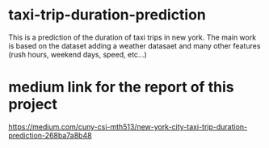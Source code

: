 # taxi-trip-duration-prediction
This is a prediction of the duration of taxi trips in new york. The main work is based on the dataset adding a weather datasaet and many other features (rush hours, weekend days, speed, etc...)
# medium link for the report of this project
https://medium.com/cuny-csi-mth513/new-york-city-taxi-trip-duration-prediction-268ba7a8b48
